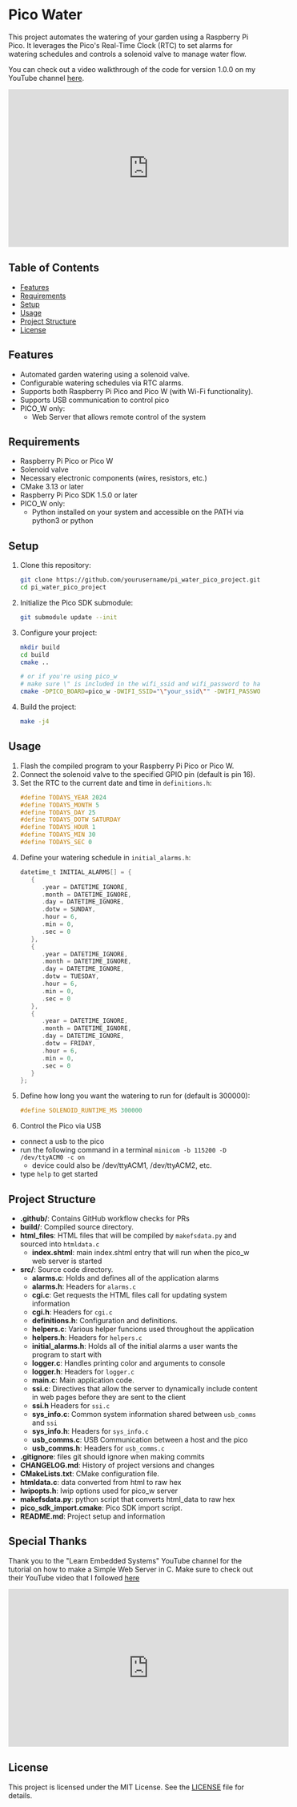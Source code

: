 # Pico Water

This project automates the watering of your garden using a Raspberry Pi Pico. It leverages the Pico's Real-Time Clock (RTC) to set alarms for watering schedules and controls a solenoid valve to manage water flow.

You can check out a video walkthrough of the code for version 1.0.0 on my YouTube channel [here](https://youtu.be/9xKd_dKpwEM?si=SkYf2hw4Hm9uImdd).

<iframe width="560" height="315" src="https://www.youtube.com/embed/9xKd_dKpwEM?si=0ycfxvVp_n1SlPHy" title="YouTube video player" frameborder="0" allow="accelerometer; autoplay; clipboard-write; encrypted-media; gyroscope; picture-in-picture; web-share" referrerpolicy="strict-origin-when-cross-origin" allowfullscreen></iframe>

## Table of Contents
- [Features](#features)
- [Requirements](#requirements)
- [Setup](#setup)
- [Usage](#usage)
- [Project Structure](#project-structure)
- [License](#license)

## Features
- Automated garden watering using a solenoid valve.
- Configurable watering schedules via RTC alarms.
- Supports both Raspberry Pi Pico and Pico W (with Wi-Fi functionality).
- Supports USB communication to control pico
- PICO_W only:
   - Web Server that allows remote control of the system

## Requirements
- Raspberry Pi Pico or Pico W
- Solenoid valve
- Necessary electronic components (wires, resistors, etc.)
- CMake 3.13 or later
- Raspberry Pi Pico SDK 1.5.0 or later
- PICO_W only: 
   - Python installed on your system and accessible on the PATH via python3 or python

## Setup
1. Clone this repository:
   ```bash
   git clone https://github.com/yourusername/pi_water_pico_project.git
   cd pi_water_pico_project
   ```

2. Initialize the Pico SDK submodule:
   ```bash
   git submodule update --init
   ```

3. Configure your project:
   ```bash
   mkdir build
   cd build
   cmake ..

   # or if you're using pico_w
   # make sure \" is included in the wifi_ssid and wifi_password to have quotes inside the quotes
   cmake -DPICO_BOARD=pico_w -DWIFI_SSID="\"your_ssid\"" -DWIFI_PASSWORD="\"your_password\"" ..
   ```

4. Build the project:
   ```bash
   make -j4
   ```

## Usage
1. Flash the compiled program to your Raspberry Pi Pico or Pico W.
2. Connect the solenoid valve to the specified GPIO pin (default is pin 16).
3. Set the RTC to the current date and time in `definitions.h`:
   ```c
   #define TODAYS_YEAR 2024
   #define TODAYS_MONTH 5
   #define TODAYS_DAY 25
   #define TODAYS_DOTW SATURDAY
   #define TODAYS_HOUR 1
   #define TODAYS_MIN 30
   #define TODAYS_SEC 0
   ```
4. Define your watering schedule in `initial_alarms.h`:
   ```c
   datetime_t INITIAL_ALARMS[] = {
      { 
         .year = DATETIME_IGNORE, 
         .month = DATETIME_IGNORE, 
         .day = DATETIME_IGNORE, 
         .dotw = SUNDAY, 
         .hour = 6, 
         .min = 0, 
         .sec = 0 
      },
      { 
         .year = DATETIME_IGNORE,
         .month = DATETIME_IGNORE, 
         .day = DATETIME_IGNORE, 
         .dotw = TUESDAY, 
         .hour = 6, 
         .min = 0, 
         .sec = 0 
      },
      { 
         .year = DATETIME_IGNORE, 
         .month = DATETIME_IGNORE, 
         .day = DATETIME_IGNORE, 
         .dotw = FRIDAY, 
         .hour = 6, 
         .min = 0, 
         .sec = 0 
      }
   };
   ```
5. Define how long you want the watering to run for (default is 300000):
    ```c
    #define SOLENOID_RUNTIME_MS 300000
    ```
6. Control the Pico via USB
  * connect a usb to the pico
  * run the following command in a terminal  `minicom -b 115200 -D /dev/ttyACM0 -c on`
    * device could also be /dev/ttyACM1, /dev/ttyACM2, etc.
  * type `help` to get started

## Project Structure
- **.github/**: Contains GitHub workflow checks for PRs
- **build/**: Compiled source directory.
- **html_files**: HTML files that will be compiled by `makefsdata.py` and sourced into `htmldata.c`
  - **index.shtml**: main index.shtml entry that will run when the pico_w web server is started
- **src/**: Source code directory.
  - **alarms.c**: Holds and defines all of the application alarms
  - **alarms.h**: Headers for `alarms.c`
  - **cgi.c**: Get requests the HTML files call for updating system information
  - **cgi.h**: Headers for `cgi.c`
  - **definitions.h**: Configuration and definitions.
  - **helpers.c**: Various helper funcions used throughout the application
  - **helpers.h**: Headers for `helpers.c`
  - **initial_alarms.h**: Holds all of the initial alarms a user wants the program to start with
  - **logger.c**: Handles printing color and arguments to console
  - **logger.h**: Headers for `logger.c`
  - **main.c**: Main application code.
  - **ssi.c**: Directives that allow the server to dynamically include content in web pages before they are sent to the client
  - **ssi.h** Headers for `ssi.c`
  - **sys_info.c**: Common system information shared between `usb_comms` and `ssi`
  - **sys_info.h**: Headers for `sys_info.c`
  - **usb_comms.c**: USB Communication between a host and the pico
  - **usb_comms.h**: Headers for `usb_comms.c`
- **.gitignore**: files git should ignore when making commits
- **CHANGELOG.md**: History of project versions and changes
- **CMakeLists.txt**: CMake configuration file.
- **htmldata.c**: data converted from html to raw hex
- **lwipopts.h**: lwip options used for pico_w server
- **makefsdata.py**: python script that converts html_data to raw hex
- **pico_sdk_import.cmake**: Pico SDK import script.
- **README.md**: Project setup and information

## Special Thanks
Thank you to the "Learn Embedded Systems" YouTube channel for the tutorial on how to make a Simple Web Server in C. 
Make sure to check out their YouTube video that I followed [here](https://youtu.be/C_O0MXGBHsw?si=Nnk5kwAcImsK2u_w)

<iframe width="560" height="315" src="https://www.youtube.com/embed/C_O0MXGBHsw?si=Nnk5kwAcImsK2u_w" title="YouTube video player" frameborder="0" allow="accelerometer; autoplay; clipboard-write; encrypted-media; gyroscope; picture-in-picture; web-share" referrerpolicy="strict-origin-when-cross-origin" allowfullscreen></iframe>

## License
This project is licensed under the MIT License. See the [LICENSE](https://opensource.org/license/mit) file for details.